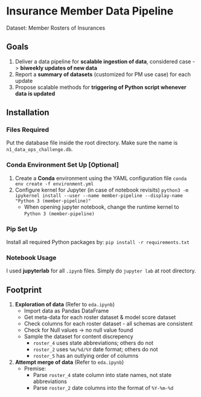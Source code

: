 # Insurance Member Data Pipeline

Dataset: Member Rosters of Insurances

## Goals
1. Deliver a data pipeline for **scalable ingestion of data**, considered case -> **biweekly updates of new data**
2. Report a **summary of datasets** (customized for PM use case) for each update
3. Propose scalable methods for **triggering of Python script whenever data is updated**

## Installation

### Files Required
Put the database file inside the root directory. Make sure the name is `n1_data_ops_challenge.db`. 

### Conda Environment Set Up \[Optional\]
1. Create a **Conda** environment using the YAML configuration file
```conda env create -f environment.yml```
2. Configure kernel for Jupyter (in case of notebook revisits)
```python3 -m ipykernel install --user --name member-pipeline --display-name "Python 3 (member-pipeline)"```
    * When opening jupyter notebook, change the runtime kernel to `Python 3 (member-pipeline)`

### Pip Set Up
Install all required Python packages by:
```pip install -r requirements.txt```

### Notebook Usage
I used **jupyterlab** for all `.ipynb` files. Simply do `jupyter lab` at root directory. 

## Footprint
1. **Exploration of data** (Refer to `eda.ipynb`)
    * Import data as Pandas DataFrame
    * Get meta-data for each roster dataset & model score dataset
    * Check columns for each roster dataset - all schemas are consistent
    * Check for Null values -> no null value found
    * Sample the dataset for content discrepency
       * `roster_4` uses state abbreviations; others do not
       * `roster_2` uses `%m/%d/%Y` date format; others do not
       * `roster_5` has an outlying order of columns
2. **Attempt merge of data** (Refer to `eda.ipynb`)
    * Premise:
        * Parse `roster_4` state column into state names, not state abbreviations
        * Parse `roster_2` date columns into the format of `%Y-%m-%d`